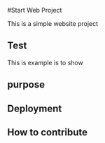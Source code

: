 #Start Web Project

This is a simple website project

## Test 

This is example is to show 

## purpose

## Deployment

## How to contribute